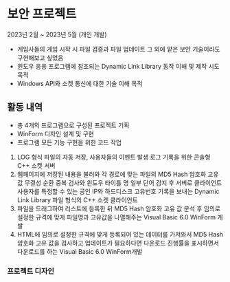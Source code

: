 # 보안 프로젝트

2023년 2월 ~ 2023년 5월 (개인 개발)

* 게임사들의 게임 시작 시 파일 검증과 파일 업데이트 그 외에 얕은 보안 기술이라도 구현해보고 싶었음
* 윈도우 응용 프로그램에 참조되는 Dynamic Link Library 동작 이해 및 제작 시도 목적
* Windows API와 소켓 통신에 대한 기술 이해 목적

## 활동 내역

- 총 4개의 프로그램으로 구성된 프로젝트 기획
- WinForm 디자인 설계 및 구현
- 프로그램 모든 기능 구현을 위한 코드 작업
1) LOG 형식 파일의 자동 저장, 사용자들의 이벤트 발생 로그 기록을 위한 콘솔형 C++ 소켓 서버
2) 웹페이지에 저장된 내용을 불러와 각 경로에 맞는 파일의 MD5 Hash 암호화 고유 값 무결성 순환 중복 검사와 윈도우 타이틀 명 일부 단어 감지 후 서버로 클라이언트 사용자를 특정할 수 있는 공인 IP와 하드디스크 고유번호 기록을 보내는 Dynamic Link Library 파일 형식의 C++ 소켓 클라이언트
3) 파일을 드래그하여 리스트에 등록한 뒤 MD5 Hash 암호화 고유 값 분석 후 임의로 설정한 규격에 맞게 파일명과 고유값을 나열해주는 Visual Basic 6.0 WinForm 개발 
4) HTML에 임의로 설정한 규격에 맞게 등록되어 있는 데이터를 가져와서 MD5 Hash 암호화 고유 값을 검사하고 업데이트가 필요하다면 다운로드 진행률을 표시하면서 다운로드를 하는 Visual Basic 6.0 WinForm개발
  
### 프로젝트 디자인
